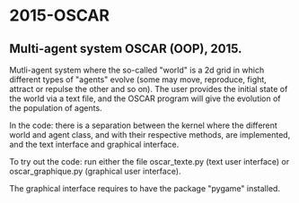 # 2015-OSCAR
## Multi-agent system OSCAR (OOP), 2015.

Mutli-agent system where the so-called "world" is a 2d grid in which different types of "agents" evolve (some may move, reproduce, fight, attract or repulse the other and so on). 
The user provides the initial state of the world via a text file, and the OSCAR program will give the evolution of the population of agents. 

In the code: there is a separation between the kernel where the different world and agent class, and with their respective methods, are implemented, and the text interface and graphical interface.

To try out the code: run either the file oscar_texte.py (text user interface) or oscar_graphique.py (graphical user interface).

The graphical interface requires to have the package "pygame" installed.